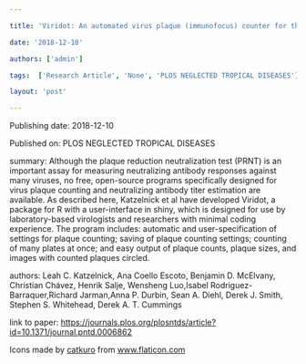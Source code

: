 ---
title: 'Viridot: An automated virus plaque (immunofocus) counter for the measurement of serological neutralizing responses with application to dengue virus'
date: '2018-12-10'
authors: ['admin']
tags:  ['Research Article', 'None', 'PLOS NEGLECTED TROPICAL DISEASES']
layout: 'post'
---
Publishing date: 2018-12-10

Published on: PLOS NEGLECTED TROPICAL DISEASES

summary: Although the plaque reduction neutralization test (PRNT) is an important assay for measuring neutralizing antibody responses against many viruses, no free, open-source programs specifically designed for virus plaque counting and neutralizing antibody titer estimation are available. As described here, Katzelnick et al have developed Viridot, a package for R with a user-interface in shiny, which is designed for use by laboratory-based virologists and researchers with minimal coding experience. The program includes: automatic and user-specification of settings for plaque counting; saving of plaque counting settings; counting of many plates at once; and easy output of plaque counts, plaque sizes, and images with counted plaques circled.

authors: Leah C. Katzelnick, Ana Coello Escoto, Benjamin D. McElvany, Christian Chávez, Henrik Salje, Wensheng Luo,Isabel Rodriguez-Barraquer,Richard Jarman,Anna P. Durbin, Sean A. Diehl, Derek J. Smith, Stephen S. Whitehead, Derek A. T. Cummings

link to paper: https://journals.plos.org/plosntds/article?id=10.1371/journal.pntd.0006862

Icons made by <a href="https://www.flaticon.com/free-icon/bookshelves_3576884" title="catkuro">catkuro</a> from <a href="https://www.flaticon.com/" title="Flaticon"> www.flaticon.com</a>